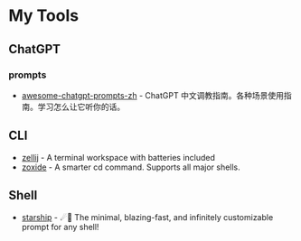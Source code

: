 # My Tools

## ChatGPT

### prompts

- [awesome-chatgpt-prompts-zh](https://github.com/PlexPt/awesome-chatgpt-prompts-zh) - ChatGPT 中文调教指南。各种场景使用指南。学习怎么让它听你的话。

## CLI

- [zellij](https://github.com/zellij-org/zellij) - A terminal workspace with batteries included
- [zoxide](https://github.com/ajeetdsouza/zoxide) - A smarter cd command. Supports all major shells.

## Shell

- [starship](https://github.com/starship/starship) - ☄🌌️ The minimal, blazing-fast, and infinitely customizable prompt for any shell!
